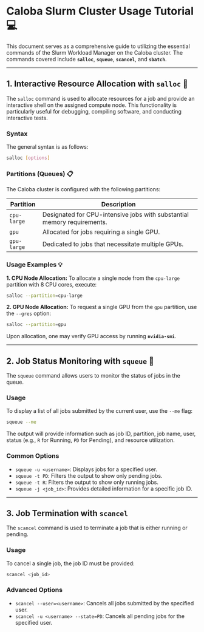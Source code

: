 # Caloba Slurm Cluster Usage Tutorial 💻

This document serves as a comprehensive guide to utilizing the essential commands of the Slurm Workload Manager on the Caloba cluster. The commands covered include **`salloc`**, **`squeue`**, **`scancel`**, and **`sbatch`**.

-----

## 1\. Interactive Resource Allocation with `salloc` 🧠

The `salloc` command is used to allocate resources for a job and provide an interactive shell on the assigned compute node. This functionality is particularly useful for debugging, compiling software, and conducting interactive tests.

### Syntax

The general syntax is as follows:

```bash
salloc [options]
```

### Partitions (Queues) 📋

The Caloba cluster is configured with the following partitions:

| Partition  | Description                                                              |
|------------|--------------------------------------------------------------------------|
| `cpu-large`| Designated for CPU-intensive jobs with substantial memory requirements.  |
| `gpu`      | Allocated for jobs requiring a single GPU.                               |
| `gpu-large`| Dedicated to jobs that necessitate multiple GPUs.                        |

### Usage Examples 💡

**1. CPU Node Allocation:**
To allocate a single node from the `cpu-large` partition with 8 CPU cores, execute:

```bash
salloc --partition=cpu-large
```

**2. GPU Node Allocation:**
To request a single GPU from the `gpu` partition, use the `--gres` option:

```bash
salloc --partition=gpu
```

Upon allocation, one may verify GPU access by running **`nvidia-smi`**.

-----

## 2\. Job Status Monitoring with `squeue` 🚦

The `squeue` command allows users to monitor the status of jobs in the queue.

### Usage

To display a list of all jobs submitted by the current user, use the `--me` flag:

```bash
squeue --me
```

The output will provide information such as job ID, partition, job name, user, status (e.g., `R` for Running, `PD` for Pending), and resource utilization.

### Common Options

  * `squeue -u <username>`: Displays jobs for a specified user.
  * `squeue -t PD`: Filters the output to show only pending jobs.
  * `squeue -t R`: Filters the output to show only running jobs.
  * `squeue -j <job_id>`: Provides detailed information for a specific job ID.

-----

## 3\. Job Termination with `scancel` 

The `scancel` command is used to terminate a job that is either running or pending.

### Usage

To cancel a single job, the job ID must be provided:

```bash
scancel <job_id>
```

### Advanced Options

  * `scancel --user=<username>`: Cancels all jobs submitted by the specified user.
  * `scancel -u <username> --state=PD`: Cancels all pending jobs for the specified user.
